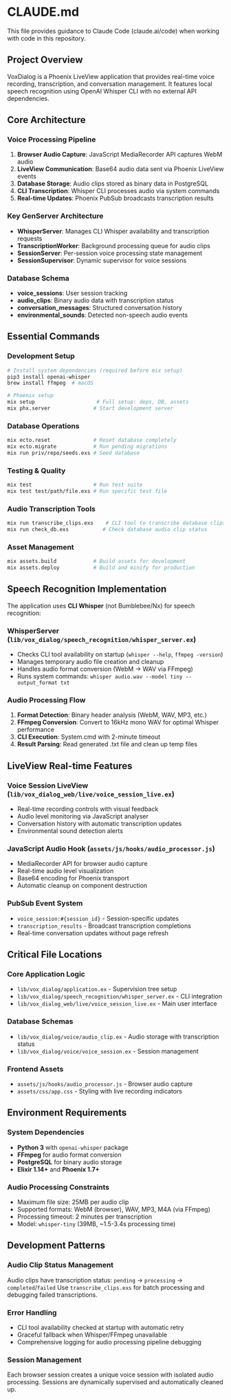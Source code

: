 # CLAUDE.md

This file provides guidance to Claude Code (claude.ai/code) when working with code in this repository.

## Project Overview

VoxDialog is a Phoenix LiveView application that provides real-time voice recording, transcription, and conversation management. It features local speech recognition using OpenAI Whisper CLI with no external API dependencies.

## Core Architecture

### Voice Processing Pipeline
1. **Browser Audio Capture**: JavaScript MediaRecorder API captures WebM audio
2. **LiveView Communication**: Base64 audio data sent via Phoenix LiveView events
3. **Database Storage**: Audio clips stored as binary data in PostgreSQL
4. **CLI Transcription**: Whisper CLI processes audio via system commands
5. **Real-time Updates**: Phoenix PubSub broadcasts transcription results

### Key GenServer Architecture
- **WhisperServer**: Manages CLI Whisper availability and transcription requests
- **TranscriptionWorker**: Background processing queue for audio clips
- **SessionServer**: Per-session voice processing state management
- **SessionSupervisor**: Dynamic supervisor for voice sessions

### Database Schema
- **voice_sessions**: User session tracking
- **audio_clips**: Binary audio data with transcription status
- **conversation_messages**: Structured conversation history
- **environmental_sounds**: Detected non-speech audio events

## Essential Commands

### Development Setup
```bash
# Install system dependencies (required before mix setup)
pip3 install openai-whisper
brew install ffmpeg  # macOS

# Phoenix setup
mix setup                    # Full setup: deps, DB, assets
mix phx.server              # Start development server
```

### Database Operations
```bash
mix ecto.reset              # Reset database completely
mix ecto.migrate            # Run pending migrations
mix run priv/repo/seeds.exs # Seed database
```

### Testing & Quality
```bash
mix test                    # Run test suite
mix test test/path/file.exs # Run specific test file
```

### Audio Transcription Tools
```bash
mix run transcribe_clips.exs    # CLI tool to transcribe database clips
mix run check_db.exs           # Check database audio clip status
```

### Asset Management
```bash
mix assets.build            # Build assets for development
mix assets.deploy           # Build and minify for production
```

## Speech Recognition Implementation

The application uses **CLI Whisper** (not Bumblebee/Nx) for speech recognition:

### WhisperServer (`lib/vox_dialog/speech_recognition/whisper_server.ex`)
- Checks CLI tool availability on startup (`whisper --help`, `ffmpeg -version`)
- Manages temporary audio file creation and cleanup
- Handles audio format conversion (WebM → WAV via FFmpeg)
- Runs system commands: `whisper audio.wav --model tiny --output_format txt`

### Audio Processing Flow
1. **Format Detection**: Binary header analysis (WebM, WAV, MP3, etc.)
2. **FFmpeg Conversion**: Convert to 16kHz mono WAV for optimal Whisper performance
3. **CLI Execution**: System.cmd with 2-minute timeout
4. **Result Parsing**: Read generated .txt file and clean up temp files

## LiveView Real-time Features

### Voice Session LiveView (`lib/vox_dialog_web/live/voice_session_live.ex`)
- Real-time recording controls with visual feedback
- Audio level monitoring via JavaScript analyser
- Conversation history with automatic transcription updates
- Environmental sound detection alerts

### JavaScript Audio Hook (`assets/js/hooks/audio_processor.js`)
- MediaRecorder API for browser audio capture
- Real-time audio level visualization
- Base64 encoding for Phoenix transport
- Automatic cleanup on component destruction

### PubSub Event System
- `voice_session:#{session_id}` - Session-specific updates
- `transcription_results` - Broadcast transcription completions
- Real-time conversation updates without page refresh

## Critical File Locations

### Core Application Logic
- `lib/vox_dialog/application.ex` - Supervision tree setup
- `lib/vox_dialog/speech_recognition/whisper_server.ex` - CLI integration
- `lib/vox_dialog_web/live/voice_session_live.ex` - Main user interface

### Database Schemas
- `lib/vox_dialog/voice/audio_clip.ex` - Audio storage with transcription status
- `lib/vox_dialog/voice/voice_session.ex` - Session management

### Frontend Assets
- `assets/js/hooks/audio_processor.js` - Browser audio capture
- `assets/css/app.css` - Styling with live recording indicators

## Environment Requirements

### System Dependencies
- **Python 3** with `openai-whisper` package
- **FFmpeg** for audio format conversion
- **PostgreSQL** for binary audio storage
- **Elixir 1.14+** and **Phoenix 1.7+**

### Audio Processing Constraints
- Maximum file size: 25MB per audio clip
- Supported formats: WebM (browser), WAV, MP3, M4A (via FFmpeg)
- Processing timeout: 2 minutes per transcription
- Model: `whisper-tiny` (39MB, ~1.5-3.4s processing time)

## Development Patterns

### Audio Clip Status Management
Audio clips have transcription status: `pending` → `processing` → `completed`/`failed`
Use `transcribe_clips.exs` for batch processing and debugging failed transcriptions.

### Error Handling
- CLI tool availability checked at startup with automatic retry
- Graceful fallback when Whisper/FFmpeg unavailable
- Comprehensive logging for audio processing pipeline debugging

### Session Management
Each browser session creates a unique voice session with isolated audio processing.
Sessions are dynamically supervised and automatically cleaned up.